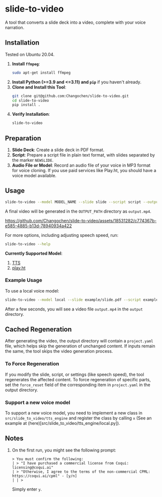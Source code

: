 # slide-to-video

A tool that converts a slide deck into a video, complete with your voice narration.

## Installation
Tested on Ubuntu 20.04.

1. **Install `ffmpeg`**:
    ```bash
    sudo apt-get install ffmpeg
    ```
2. **Install Python (>=3.9 and <=3.11) and `pip`** if you haven't already.
3. **Clone and Install this Tool**:
    ```bash
    git clone git@github.com:Changochen/slide-to-video.git
    cd slide-to-video
    pip install .
    ```
4. **Verify Installation**:
    ```bash
    slide-to-video
    ```

## Preparation
1. **Slide Deck**: Create a slide deck in PDF format.
2. **Script**: Prepare a script file in plain text format, with slides separated by the marker `NEWSLIDE`.
3. **Audio File or Model**: Record an audio file of your voice in MP3 format for voice cloning. If you use paid services like Play.ht, you should have a voice model available.

## Usage
```bash
slide-to-video --model MODEL_NAME --slide slide --script script --output-dir OUTPUT_PATH --config ADDITIONAL_CONFIG.yaml
```
A final video will be generated in the `OUTPUT_PATH` directory as `output.mp4`.


https://github.com/Changochen/slide-to-video/assets/18531282/c774367b-e585-4885-b13d-78940934a422


For more options, including adjusting speech speed, run:
```bash
slide-to-video --help
```

**Currently Supported Model**:
1. [TTS](https://github.com/coqui-ai/TTS)
2. [play.ht](https://play.ht/)

### Example Usage
To use a local voice model:
```bash
slide-to-video --model local --slide example/slide.pdf --script example/script.txt --voice example/sample.mp3 --output-dir output
```

After a few seconds, you will see a video file `output.mp4` in the `output` directory.

## Cached Regeneration
After generating the video, the output directory will contain a `project.yaml` file, which helps skip the generation of unchanged content. If inputs remain the same, the tool skips the video generation process.

### To Force Regeneration
If you modify the slide, script, or settings (like speech speed), the tool regenerates the affected content. To force regeneration of specific parts, set the `force_reset` field of the corresponding item in `project.yaml` in the output directory.

### Support a new voice model
To support a new voice model, you need to implement a new class in `src/slide_to_video/tts_engine` and register the class by calling `x` (See an example at (here)[src/slide_to_video/tts_engine/local.py]).

## Notes
1. On the first run, you might see the following prompt:
    ```
    > You must confirm the following:
    | > "I have purchased a commercial license from Coqui: licensing@coqui.ai"
    | > "Otherwise, I agree to the terms of the non-commercial CPML: https://coqui.ai/cpml" - [y/n]
    | | > 
    ```
    Simply enter `y`.
